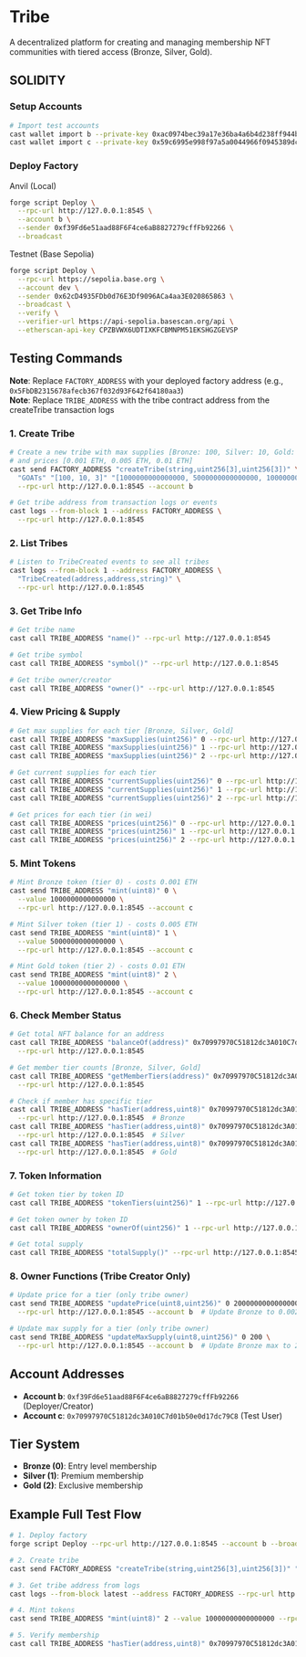 # Tribe

A decentralized platform for creating and managing membership NFT communities with tiered access (Bronze, Silver, Gold).

## SOLIDITY

### Setup Accounts
```bash
# Import test accounts
cast wallet import b --private-key 0xac0974bec39a17e36ba4a6b4d238ff944bacb478cbed5efcae784d7bf4f2ff80
cast wallet import c --private-key 0x59c6995e998f97a5a0044966f0945389dc9e86dae88c7a8412f4603b6b78690d
```

### Deploy Factory

Anvil (Local)
```bash
forge script Deploy \
  --rpc-url http://127.0.0.1:8545 \
  --account b \
  --sender 0xf39Fd6e51aad88F6F4ce6aB8827279cffFb92266 \
  --broadcast
```

Testnet (Base Sepolia)
```bash
forge script Deploy \
  --rpc-url https://sepolia.base.org \
  --account dev \
  --sender 0x62cD4935FDb0d76E3Df9096ACa4aa3E020865863 \
  --broadcast \
  --verify \
  --verifier-url https://api-sepolia.basescan.org/api \
  --etherscan-api-key CPZBVWX6UDTIXKFCBMNPM51EKSHGZGEVSP
```

## Testing Commands

**Note**: Replace `FACTORY_ADDRESS` with your deployed factory address (e.g., `0x5FbDB2315678afecb367f032d93F642f64180aa3`)  
**Note**: Replace `TRIBE_ADDRESS` with the tribe contract address from the createTribe transaction logs

### 1. Create Tribe
```bash
# Create a new tribe with max supplies [Bronze: 100, Silver: 10, Gold: 3] 
# and prices [0.001 ETH, 0.005 ETH, 0.01 ETH]
cast send FACTORY_ADDRESS "createTribe(string,uint256[3],uint256[3])" \
  "GOATs" "[100, 10, 3]" "[1000000000000000, 5000000000000000, 10000000000000000]" \
  --rpc-url http://127.0.0.1:8545 --account b

# Get tribe address from transaction logs or events
cast logs --from-block 1 --address FACTORY_ADDRESS \
  --rpc-url http://127.0.0.1:8545
```

### 2. List Tribes
```bash
# Listen to TribeCreated events to see all tribes
cast logs --from-block 1 --address FACTORY_ADDRESS \
  "TribeCreated(address,address,string)" \
  --rpc-url http://127.0.0.1:8545
```

### 3. Get Tribe Info
```bash
# Get tribe name
cast call TRIBE_ADDRESS "name()" --rpc-url http://127.0.0.1:8545

# Get tribe symbol
cast call TRIBE_ADDRESS "symbol()" --rpc-url http://127.0.0.1:8545

# Get tribe owner/creator
cast call TRIBE_ADDRESS "owner()" --rpc-url http://127.0.0.1:8545
```

### 4. View Pricing & Supply
```bash
# Get max supplies for each tier [Bronze, Silver, Gold]
cast call TRIBE_ADDRESS "maxSupplies(uint256)" 0 --rpc-url http://127.0.0.1:8545  # Bronze
cast call TRIBE_ADDRESS "maxSupplies(uint256)" 1 --rpc-url http://127.0.0.1:8545  # Silver  
cast call TRIBE_ADDRESS "maxSupplies(uint256)" 2 --rpc-url http://127.0.0.1:8545  # Gold

# Get current supplies for each tier
cast call TRIBE_ADDRESS "currentSupplies(uint256)" 0 --rpc-url http://127.0.0.1:8545  # Bronze
cast call TRIBE_ADDRESS "currentSupplies(uint256)" 1 --rpc-url http://127.0.0.1:8545  # Silver
cast call TRIBE_ADDRESS "currentSupplies(uint256)" 2 --rpc-url http://127.0.0.1:8545  # Gold

# Get prices for each tier (in wei)
cast call TRIBE_ADDRESS "prices(uint256)" 0 --rpc-url http://127.0.0.1:8545  # Bronze
cast call TRIBE_ADDRESS "prices(uint256)" 1 --rpc-url http://127.0.0.1:8545  # Silver
cast call TRIBE_ADDRESS "prices(uint256)" 2 --rpc-url http://127.0.0.1:8545  # Gold
```

### 5. Mint Tokens
```bash
# Mint Bronze token (tier 0) - costs 0.001 ETH
cast send TRIBE_ADDRESS "mint(uint8)" 0 \
  --value 1000000000000000 \
  --rpc-url http://127.0.0.1:8545 --account c

# Mint Silver token (tier 1) - costs 0.005 ETH  
cast send TRIBE_ADDRESS "mint(uint8)" 1 \
  --value 5000000000000000 \
  --rpc-url http://127.0.0.1:8545 --account c

# Mint Gold token (tier 2) - costs 0.01 ETH
cast send TRIBE_ADDRESS "mint(uint8)" 2 \
  --value 10000000000000000 \
  --rpc-url http://127.0.0.1:8545 --account c
```

### 6. Check Member Status
```bash
# Get total NFT balance for an address
cast call TRIBE_ADDRESS "balanceOf(address)" 0x70997970C51812dc3A010C7d01b50e0d17dc79C8 \
  --rpc-url http://127.0.0.1:8545

# Get member tier counts [Bronze, Silver, Gold] 
cast call TRIBE_ADDRESS "getMemberTiers(address)" 0x70997970C51812dc3A010C7d01b50e0d17dc79C8 \
  --rpc-url http://127.0.0.1:8545

# Check if member has specific tier
cast call TRIBE_ADDRESS "hasTier(address,uint8)" 0x70997970C51812dc3A010C7d01b50e0d17dc79C8 0 \
  --rpc-url http://127.0.0.1:8545  # Bronze
cast call TRIBE_ADDRESS "hasTier(address,uint8)" 0x70997970C51812dc3A010C7d01b50e0d17dc79C8 1 \
  --rpc-url http://127.0.0.1:8545  # Silver
cast call TRIBE_ADDRESS "hasTier(address,uint8)" 0x70997970C51812dc3A010C7d01b50e0d17dc79C8 2 \
  --rpc-url http://127.0.0.1:8545  # Gold
```

### 7. Token Information
```bash
# Get token tier by token ID
cast call TRIBE_ADDRESS "tokenTiers(uint256)" 1 --rpc-url http://127.0.0.1:8545

# Get token owner by token ID
cast call TRIBE_ADDRESS "ownerOf(uint256)" 1 --rpc-url http://127.0.0.1:8545

# Get total supply
cast call TRIBE_ADDRESS "totalSupply()" --rpc-url http://127.0.0.1:8545
```

### 8. Owner Functions (Tribe Creator Only)
```bash
# Update price for a tier (only tribe owner)
cast send TRIBE_ADDRESS "updatePrice(uint8,uint256)" 0 2000000000000000 \
  --rpc-url http://127.0.0.1:8545 --account b  # Update Bronze to 0.002 ETH

# Update max supply for a tier (only tribe owner)  
cast send TRIBE_ADDRESS "updateMaxSupply(uint8,uint256)" 0 200 \
  --rpc-url http://127.0.0.1:8545 --account b  # Update Bronze max to 200
```

## Account Addresses
- **Account b**: `0xf39Fd6e51aad88F6F4ce6aB8827279cffFb92266` (Deployer/Creator)
- **Account c**: `0x70997970C51812dc3A010C7d01b50e0d17dc79C8` (Test User)

## Tier System
- **Bronze (0)**: Entry level membership
- **Silver (1)**: Premium membership  
- **Gold (2)**: Exclusive membership

## Example Full Test Flow
```bash
# 1. Deploy factory
forge script Deploy --rpc-url http://127.0.0.1:8545 --account b --broadcast

# 2. Create tribe
cast send FACTORY_ADDRESS "createTribe(string,uint256[3],uint256[3])" "TestTribe" "[100,10,3]" "[1000000000000000,5000000000000000,10000000000000000]" --rpc-url http://127.0.0.1:8545 --account b

# 3. Get tribe address from logs
cast logs --from-block latest --address FACTORY_ADDRESS --rpc-url http://127.0.0.1:8545

# 4. Mint tokens
cast send TRIBE_ADDRESS "mint(uint8)" 2 --value 10000000000000000 --rpc-url http://127.0.0.1:8545 --account c

# 5. Verify membership
cast call TRIBE_ADDRESS "hasTier(address,uint8)" 0x70997970C51812dc3A010C7d01b50e0d17dc79C8 2 --rpc-url http://127.0.0.1:8545
```